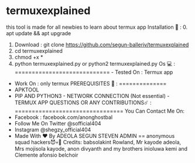 # termuxexplained
this tool is made for all newbies to learn about termux app
Installation 🤖 :
0. apt update && apt upgrade
1. Download : git clone https://github.com/segun-balleriv/termuxexplained
2. cd termuxexplained
3. chmod +x *
4. python termuxexplained.py or python2 termuxexplained.py
Os 💻 : ============================ - Tested On : Termux app
 - Work On :  only termux
PREREQUISITES 💼 : ==============
 - APKTOOL
 - PIP AND PYTHON3  - NETWORK CONNECTION (Not essential)  - TERMUX APP  QUESTIONS OR ANY CONTRIBUTIONS☄️ : ================================
You Can Contact Me On:
- Facebook : facebook.com/anonghostbal
- Follow Me On Twitter @sofficial404
- Instagram @shegzy_official404
- Made With ❤️ By ADEOLA SEGUN STEVEN ADMIN == anonymous squad hackers😈💀💪
Credits: babsolakint Rowland, Mr kayode adeola, Mrs mojisola kayode, anon divyanth and my brothers inioluwa kemi and Clemente afonsio belchoir
